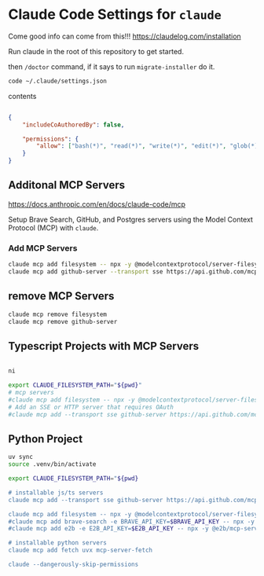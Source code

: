 # Claude Code Settings for `claude`


Come good info can come from this!!! https://claudelog.com/installation


Run claude in the root of this repository to get started.

then `/doctor` command, if it says to run `migrate-installer` do it. 



```bash
code ~/.claude/settings.json
```
contents

```json

{
    "includeCoAuthoredBy": false,

    "permissions": {
        "allow": ["bash(*)", "read(*)", "write(*)", "edit(*)", "glob(*)", "grep(*)", "task(*)", "websearch(*)"]
    }
}
```


## Additonal MCP Servers

https://docs.anthropic.com/en/docs/claude-code/mcp


Setup Brave Search, GitHub, and Postgres servers using the Model Context Protocol (MCP) with `claude`.


### Add MCP Servers
```bash
claude mcp add filesystem -- npx -y @modelcontextprotocol/server-filesystem "${pwd}"
claude mcp add github-server --transport sse https://api.github.com/mcp

```


## remove MCP Servers

```bash
claude mcp remove filesystem
claude mcp remove github-server
```


## Typescript Projects with MCP Servers


```bash

ni

export CLAUDE_FILESYSTEM_PATH="${pwd}"
# mcp servers
#claude mcp add filesystem -- npx -y @modelcontextprotocol/server-filesystem "$CLAUDE_FILESYSTEM_PATH"
# Add an SSE or HTTP server that requires OAuth
#claude mcp add --transport sse github-server https://api.github.com/mcp

```





## Python Project



```bash
uv sync
source .venv/bin/activate

export CLAUDE_FILESYSTEM_PATH="${pwd}

# installable js/ts servers
claude mcp add --transport sse github-server https://api.github.com/mcp

claude mcp add filesystem -- npx -y @modelcontextprotocol/server-filesystem "${pwd}"
#claude mcp add brave-search -e BRAVE_API_KEY=$BRAVE_API_KEY -- npx -y @modelcontextprotocol/server-brave-search
#claude mcp add e2b -e E2B_API_KEY=$E2B_API_KEY -- npx -y @e2b/mcp-server 

# installable python servers
claude mcp add fetch uvx mcp-server-fetch

claude --dangerously-skip-permissions


```


